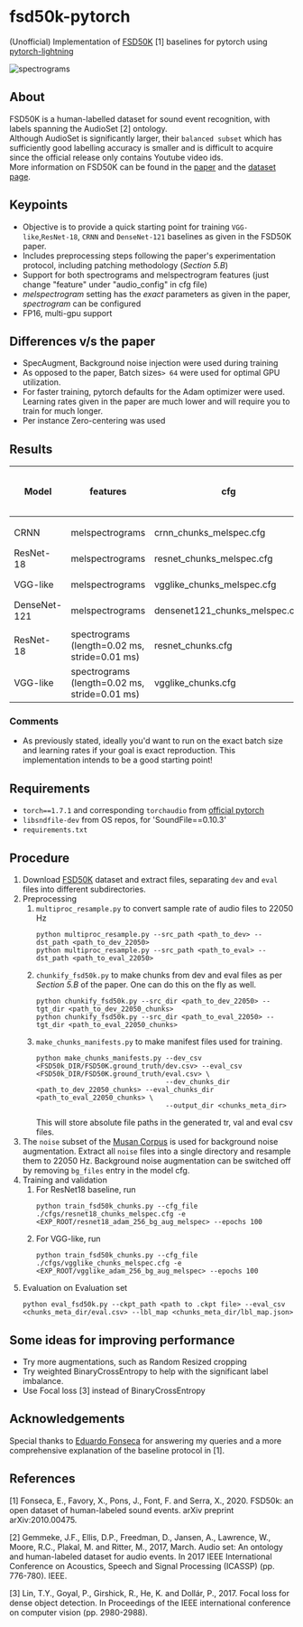 # fsd50k-pytorch

(Unofficial) Implementation of [FSD50K](https://arxiv.org/pdf/2010.00475.pdf) [1] baselines for pytorch using [pytorch-lightning](https://github.com/PyTorchLightning/pytorch-lightning)    

![spectrograms](readme_images/specs_wide2.png)

## About
FSD50K is a human-labelled dataset for sound event recognition, with labels spanning the AudioSet [2] ontology.  
Although AudioSet is significantly larger, their `balanced subset` which has sufficiently good labelling accuracy is smaller and is difficult to acquire since the official release only contains Youtube video ids.  
More information on FSD50K can be found in the [paper](https://arxiv.org/pdf/2010.00475.pdf) and the [dataset page](http://doi.org/10.5281/zenodo.4060432).

## Keypoints
* Objective is to provide a quick starting point for training `VGG-like`,`ResNet-18`, `CRNN` and `DenseNet-121` baselines as given in the FSD50K paper.
* Includes preprocessing steps following the paper's experimentation protocol, including patching methodology (*Section 5.B*)
* Support for both spectrograms and melspectrogram features (just change "feature" under "audio_config" in cfg file)
* *melspectrogram* setting has the *exact* parameters as given in the paper, *spectrogram* can be configured
* FP16, multi-gpu support

## Differences v/s the paper
* SpecAugment, Background noise injection were used during training
* As opposed to the paper, Batch sizes`> 64` were used for optimal GPU utilization.
* For faster training, pytorch defaults for the Adam optimizer were used.  
  Learning rates given in the paper are much lower and will require you to train for much longer.  
* Per instance Zero-centering was used

## Results
| Model | features | cfg | Official <br> mAP, d' | This repo <br> mAP, d' | Link |
| ----- | ----- | ----- | ----- | ----- | ----- |
|       |       |       |       |       |       |
| CRNN | melspectrograms | crnn_chunks_melspec.cfg | 0.417, 2.068 | 0.40, 2.08 | [checkpoint](https://drive.google.com/drive/folders/1SM_WAMCzktf8wJ7EmeVQFQFK8DklTU2o?usp=sharing) |
| ResNet-18 | melspectrograms | resnet_chunks_melspec.cfg | 0.373, 1.883 | 0.400, 1.905 | [checkpoint](https://drive.google.com/drive/folders/1kCeth1dXAGa5tGJs1sEOXyWgH5nRunFy?usp=sharing) |
| VGG-like | melspectrograms | vgglike_chunks_melspec.cfg | 0.434, 2.167 | 0.408, 2.055 | [checkpoint](https://drive.google.com/drive/folders/16lroxqjHoc4-8sbC0y7aZrStQ7cZOs65?usp=sharing) |
| DenseNet-121 | melspectrograms | densenet121_chunks_melspec.cfg | 0.425, 2.112 | 0.432, 2.016 | [checkpoint](https://drive.google.com/drive/folders/1TkzpBtFR6D5LNhR0bfZjV2DPPcBzKek_?usp=sharing) |
|       |       |       |       |       |       |
| ResNet-18 | spectrograms <br> (length=0.02 ms, stride=0.01 ms) | resnet_chunks.cfg | - | 0.420, 1.946 | [checkpoint](https://drive.google.com/drive/folders/14hOggY4N4ZDcSaCBBVCtcN6zNwvIJC7O?usp=sharing) |
| VGG-like | spectrograms <br> (length=0.02 ms, stride=0.01 ms) | vgglike_chunks.cfg | - | 0.388, 2.021 | [checkpoint](https://drive.google.com/drive/folders/14e8B6u5Jshi4ku2IXlDdrL6cQ2bmLGbs?usp=sharing) |

### Comments
* As previously stated, ideally you'd want to run on the exact batch size and learning rates 
  if your goal is exact reproduction. This implementation intends to be a good starting point!

## Requirements
* `torch==1.7.1` and corresponding `torchaudio` from [official pytorch](https://pytorch.org/get-started/locally/)
* `libsndfile-dev` from OS repos, for 'SoundFile==0.10.3'
* `requirements.txt`

## Procedure
1. Download [FSD50K](http://doi.org/10.5281/zenodo.4060432) dataset and extract files, separating `dev` and `eval` files into different subdirectories.
2. Preprocessing 
    1. `multiproc_resample.py` to convert sample rate of audio files to 22050 Hz
       ```
       python multiproc_resample.py --src_path <path_to_dev> --dst_path <path_to_dev_22050>
       python multiproc_resample.py --src_path <path_to_eval> --dst_path <path_to_eval_22050>
       ```
    2. `chunkify_fsd50k.py` to make chunks from dev and eval files as per *Section 5.B* of the paper. One can do this on the fly as well.
        ```
        python chunkify_fsd50k.py --src_dir <path_to_dev_22050> --tgt_dir <path_to_dev_22050_chunks>
        python chunkify_fsd50k.py --src_dir <path_to_eval_22050> --tgt_dir <path_to_eval_22050_chunks>
        ```
    3. `make_chunks_manifests.py` to make manifest files used for training.
        ```
        python make_chunks_manifests.py --dev_csv <FSD50k_DIR/FSD50K.ground_truth/dev.csv> --eval_csv <FSD50k_DIR/FSD50K.ground_truth/eval.csv> \
                                        --dev_chunks_dir <path_to_dev_22050_chunks> --eval_chunks_dir <path_to_eval_22050_chunks> \
                                        --output_dir <chunks_meta_dir>
        ```
       This will store absolute file paths in the generated tr, val and eval csv files.
3. The `noise` subset of the [Musan Corpus](https://openslr.org/17/) is used for background noise augmentation.  Extract all `noise` files into a single directory and resample them to 22050 Hz. Background noise augmentation can be switched off by removing `bg_files` entry in the model cfg.
4. Training and validation
    1. For ResNet18 baseline, run
       ```
       python train_fsd50k_chunks.py --cfg_file ./cfgs/resnet18_chunks_melspec.cfg -e <EXP_ROOT/resnet18_adam_256_bg_aug_melspec> --epochs 100
       ```
    2. For VGG-like, run
       ```
       python train_fsd50k_chunks.py --cfg_file ./cfgs/vgglike_chunks_melspec.cfg -e <EXP_ROOT/vgglike_adam_256_bg_aug_melspec> --epochs 100
       ```
4. Evaluation on Evaluation set
    ```
    python eval_fsd50k.py --ckpt_path <path to .ckpt file> --eval_csv <chunks_meta_dir/eval.csv> --lbl_map <chunks_meta_dir/lbl_map.json>
    ```

## Some ideas for improving performance
* Try more augmentations, such as Random Resized cropping
* Try weighted BinaryCrossEntropy to help with the significant label imbalance.
* Use Focal loss [3] instead of BinaryCrossEntropy

## Acknowledgements
Special thanks to [Eduardo Fonseca](https://github.com/edufonseca) for answering my queries and a more comprehensive explanation of the baseline protocol in [1].

## References
[1] Fonseca, E., Favory, X., Pons, J., Font, F. and Serra, X., 2020. FSD50k: an open dataset of human-labeled sound events. arXiv preprint arXiv:2010.00475.  

[2] Gemmeke, J.F., Ellis, D.P., Freedman, D., Jansen, A., Lawrence, W., Moore, R.C., Plakal, M. and Ritter, M., 2017, March. Audio set: An ontology and human-labeled dataset for audio events. In 2017 IEEE International Conference on Acoustics, Speech and Signal Processing (ICASSP) (pp. 776-780). IEEE.  

[3] Lin, T.Y., Goyal, P., Girshick, R., He, K. and Dollár, P., 2017. Focal loss for dense object detection. In Proceedings of the IEEE international conference on computer vision (pp. 2980-2988).
